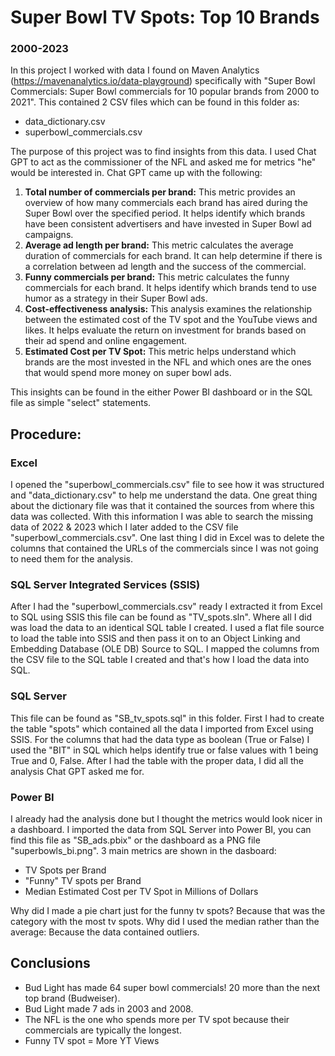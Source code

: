 # Super Bowl TV Spots: Top 10 Brands
### 2000-2023

In this project I worked with data I found on Maven Analytics (https://mavenanalytics.io/data-playground) specifically with 
"Super Bowl Commercials: Super Bowl commercials for 10 popular brands from 2000 to 2021". This contained 2 CSV files which can be found in this folder as:
- data_dictionary.csv
- superbowl_commercials.csv

The purpose of this project was to find insights from this data. I used Chat GPT to act as the commissioner of the NFL and asked me for metrics "he" would be interested in. Chat GPT came up with the following:
1. **Total number of commercials per brand:** This metric provides an overview of how many commercials each brand has aired during the Super Bowl over the specified period. It helps identify which brands have
been consistent advertisers and have invested in Super Bowl ad campaigns.
2. **Average ad length per brand:** This metric calculates the average duration of commercials for each brand. It can help determine if there is a correlation between ad length and the success of the commercial.
3. **Funny commercials per brand:** This metric calculates the funny commercials for each brand. It helps identify which brands tend to use humor as a strategy in their Super Bowl ads.
4. **Cost-effectiveness analysis:** This analysis examines the relationship between the estimated cost of the TV spot and the YouTube views and likes. It helps evaluate the return on investment
for brands based on their ad spend and online engagement.
5. **Estimated Cost per TV Spot:** This metric helps understand which brands are the most invested in the NFL and which ones are the ones that would spend more money on super bowl ads.

This insights can be found in the either Power BI dashboard or in the SQL file as simple "select" statements.

## Procedure:

### Excel
I opened the "superbowl_commercials.csv" file to see how it was structured and "data_dictionary.csv" to help me understand the data. One great thing about the dictionary file was that it contained
the sources from where this data was collected. With this information I was able to search the missing data of 2022 & 2023 which I later added to the CSV file "superbowl_commercials.csv". One last thing
I did in Excel was to delete the columns that contained the URLs of the commercials since I was not going to need them for the analysis.

### SQL Server Integrated Services (SSIS)
After I had the "superbowl_commercials.csv" ready I extracted it from Excel to SQL using SSIS this file can be found as "TV_spots.sln". Where all I did was load the data to an identical SQL table I created. 
I used a flat file source to load the table into SSIS and then pass it on to an Object Linking and Embedding Database (OLE DB) Source to SQL. I mapped the columns from the CSV file to the SQL table 
I created and that's how I load the data into SQL.

### SQL Server
This file can be found as "SB_tv_spots.sql" in this folder. First I had to create the table "spots" which contained all the data I imported from Excel using SSIS. For the columns that had the 
data type as boolean (True or False) I used the "BIT" in SQL which helps identify true or false values with 1 being True and 0, False. After I had the table with the proper data, I did all the analysis 
Chat GPT asked me for.

### Power BI
I already had the analysis done but I thought the metrics would look nicer in a dashboard. I imported the data from SQL Server into Power BI, you can find this file as "SB_ads.pbix" or the dashboard as 
a PNG file "superbowls_bi.png". 3 main metrics are shown in the dasboard:
- TV Spots per Brand
- "Funny" TV spots per Brand
- Median Estimated Cost per TV Spot in Millions of Dollars

Why did I made a pie chart just for the funny tv spots? Because that was the category with the most tv spots.
Why did I used the median rather than the average: Because the data contained outliers.

## Conclusions

- Bud Light has made 64 super bowl commercials! 20 more than the next top brand (Budweiser).
- Bud Light made 7 ads in 2003 and 2008.
- The NFL is the one who spends more per TV spot because their commercials are typically the longest.
- Funny TV spot = More YT Views
  

